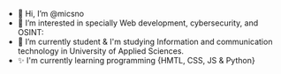 - 👋 Hi, I’m @micsno
- 👀 I’m interested in specially Web development, cybersecurity, and OSINT:
- 🌱 I’m currently student & I'm studying Information and communication technology in University of Applied Sciences.
- ✨ I'm currently learning programming {HMTL, CSS, JS & Python}

<!---
micsno/micsno is a ✨ special ✨ repository because its `README.md` (this file) appears on your GitHub profile.
You can click the Preview link to take a look at your changes.
--->
